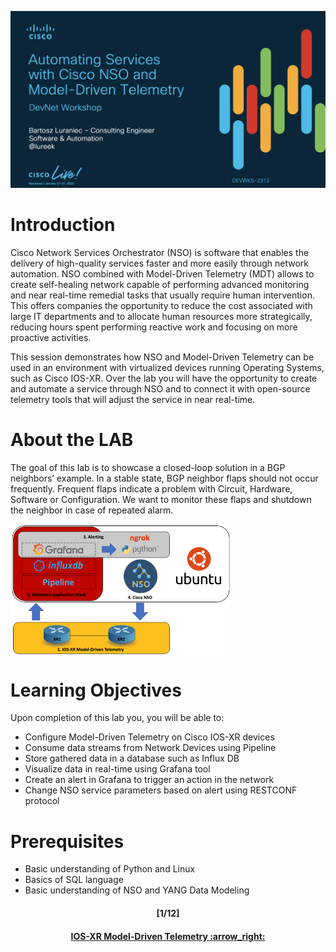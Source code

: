 ![Intro](/readme/1.png)
# Introduction
Cisco Network Services Orchestrator (NSO) is software that enables the delivery of high-quality services faster and more easily through network automation. NSO combined with Model-Driven Telemetry (MDT) allows to create self-healing network capable of performing advanced monitoring and near real-time remedial tasks that usually require human intervention. This offers companies the opportunity to reduce the cost associated with large IT departments and to allocate human resources more strategically, reducing hours spent performing reactive work and focusing on more proactive activities.
 
This session demonstrates how NSO and Model-Driven Telemetry can be used in an environment with virtualized devices running Operating Systems, such as Cisco IOS-XR. Over the lab you will have the opportunity to create and automate a service through NSO and to connect it with open-source telemetry tools that will adjust the service in near real-time.

# About the LAB
The goal of this lab is to showcase a closed-loop solution in a BGP neighbors’ example. In a stable state, BGP neighbor flaps should not occur frequently. Frequent flaps indicate a problem with Circuit, Hardware, Software or Configuration. We want to monitor these flaps and shutdown the neighbor in case of repeated alarm.

<img align="center" width=70% src="/readme/2.png"></img>

# Learning Objectives
Upon completion of this lab you, you will be able to:
- Configure Model-Driven Telemetry on Cisco IOS-XR devices 
- Consume data streams from Network Devices using Pipeline
- Store gathered data in a database such as Influx DB
- Visualize data in real-time using Grafana tool
- Create an alert in Grafana to trigger an action in the network
- Change NSO service parameters based on alert using RESTCONF protocol

# Prerequisites
- Basic understanding of Python and Linux
- Basics of SQL language
- Basic understanding of NSO and YANG Data Modeling

<h4 align="center">[1/12]</h4>
<h4 align="center"> <a href="/readme/1.md"> IOS-XR Model-Driven Telemetry :arrow_right: </a> </h4>
